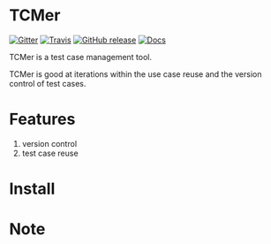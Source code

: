 TCMer
====================

[![Gitter](https://badges.gitter.im/yaitza/tcmer.svg)](https://gitter.im/yaitza/tcmer?utm_source=badge&utm_medium=badge&utm_campaign=pr-badge&utm_content=body_badge)
[![Travis](https://travis-ci.org/yaitza/TCMer.svg?branch=master)](https://travis-ci.org/github/yaitza/TCMer)
[![GitHub release](https://img.shields.io/github/release/yaitza/tcmer.svg)](https://github.com/yaitza/tcmer/releases)
[![Docs](https://img.shields.io/badge/Docs-English-blue.svg)](https://github.com/yaitza/tcmer/blob/master/README.md)

TCMer is a test case management tool.

TCMer is good at iterations within the use case reuse and the version control of test cases.

Features
====================
1. version control  
2. test case reuse

Install 
====================


Note
====================

